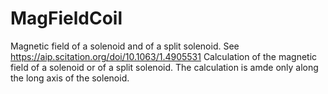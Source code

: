 # MagFieldCoil
Magnetic field of a solenoid and of a split solenoid. See https://aip.scitation.org/doi/10.1063/1.4905531
Calculation of the magnetic field of a solenoid or of a split solenoid. The calculation is amde only along the long axis 
of the solenoid.
